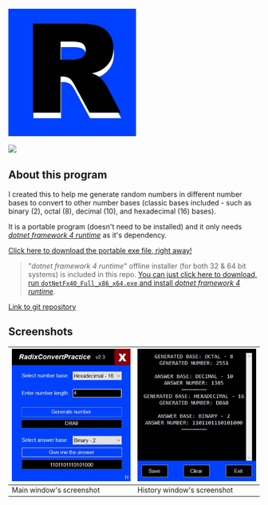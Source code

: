 [![RadixConvertPractice](./radixIcon.jpg)](https://github.com/AliAlmasi/RadixConvertPractice/releases/latest/download/RadixConvertPractice.exe)

[![](https://img.shields.io/github/v/release/alialmasi/radixconvertpractice?display_name=tag&label=Latest%20Version&labelColor=000&color=0000ff
)](https://github.com/AliAlmasi/RadixConvertPractice/releases/latest/)

## About this program

I created this to help me generate random numbers in different number bases to convert to other number bases (classic bases included - such as binary (2), octal (8), decimal (10), and hexadecimal (16) bases).

It is a portable program (doesn't need to be installed) and it only needs [*dotnet framework 4 runtime*](https://dotnet.microsoft.com/en-us/download/dotnet-framework/thank-you/net40-offline-installer) as it's dependency.

[Click here to download the portable exe file, right away!](https://github.com/AliAlmasi/RadixConvertPractice/releases/latest/download/RadixConvertPractice.exe)

> "*dotnet framework 4 runtime*" offline installer (for both 32 & 64 bit systems) is included in this repo. [You can just click here to download, run `dotNetFx40_Full_x86_x64.exe` and install *dotnet framework 4 runtime*](https://github.com/AliAlmasi/RadixConvertPractice/releases/download/2.0.0.0/dotNetFx40_Full_x86_x64.exe).

[Link to git repository](https://github.com/alialmasi/radixconvertpractice.git)

## Screenshots
|  ![Main window's screenshot](./screenshots/1.jpg)  |  ![History window's screenshot](./screenshots/2.jpg) |
|------|------|
| Main window's screenshot | History window's screenshot |
